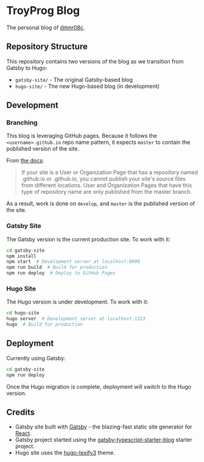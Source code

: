 # TroyProg Blog

The personal blog of [@tmr08c](https://github.com/tmr08c/).

## Repository Structure

This repository contains two versions of the blog as we transition from Gatsby to Hugo:

- `gatsby-site/` - The original Gatsby-based blog
- `hugo-site/` - The new Hugo-based blog (in development)

## Development

### Branching

This blog is leveraging GitHub pages. Because it follows the `<username>.github.io` repo name pattern, it expects `master` to contain the published version of the site.

From [the docs](https://help.github.com/en/articles/configuring-a-publishing-source-for-github-pages):

> If your site is a User or Organization Page that has a repository named
> <username>.github.io or <orgname>.github.io, you cannot publish your site's
> source files from different locations. User and Organization Pages that have
> this type of repository name are only published from the master branch.

As a result, work is done on `develop`, and `master` is the published version of the site.

### Gatsby Site

The Gatsby version is the current production site. To work with it:

```bash
cd gatsby-site
npm install
npm start  # Development server at localhost:8000
npm run build  # Build for production
npm run deploy  # Deploy to GitHub Pages
```

### Hugo Site

The Hugo version is under development. To work with it:

```bash
cd hugo-site
hugo server  # Development server at localhost:1313
hugo  # Build for production
```

## Deployment

Currently using Gatsby:

```bash
cd gatsby-site
npm run deploy
```

Once the Hugo migration is complete, deployment will switch to the Hugo version.

## Credits

- Gatsby site built with [Gatsby](https://www.gatsbyjs.org/) - the blazing-fast static site generator for [React](https://facebook.github.io/react/).
- Gatsby project started using the [gatsby-typescript-starter-blog](https://github.com/frnki/gatsby-typescript-starter-blog) starter project.
- Hugo site uses the [hugo-texify3](https://github.com/michaelneuper/hugo-texify3) theme.
